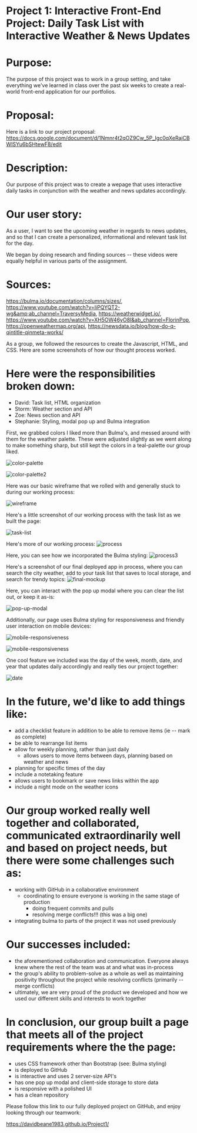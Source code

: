 # **Project 1: Interactive Front-End Project: Daily Task List with Interactive Weather & News Updates**

# Purpose:
The purpose of this project was to work in a group setting, and take everything we've learned in class over the past six weeks to create a real-world front-end application for our portfolios.

# Proposal:
Here is a link to our project proposal: https://docs.google.com/document/d/1Nmnr4t2qOZ9Cw_5P_Igc0qXeRajCBWISYu6bSHtewF8/edit

# Description: 
Our purpose of this project was to create a wepage that uses interactive daily tasks in conjunction with the weather and news updates accordingly.

# Our user story: 
As a user,
I want to see the upcoming weather in regards to news updates, and so
that I can create a personalized, informational and relevant task list for the day.

We began by doing research and finding sources -- these videos were equally helpful in various parts of the assignment.

# Sources:
https://bulma.io/documentation/columns/sizes/, https://www.youtube.com/watch?v=IiPQYQT2-wg&amp;ab_channel=TraversyMedia, https://weatherwidget.io/, https://www.youtube.com/watch?v=XH5OW46yO8I&ab_channel=FlorinPop, https://openweathermap.org/api, https://newsdata.io/blog/how-do-q-qintitle-qinmeta-works/ 

As a group, we followed the resources to create the Javascript, HTML, and CSS. Here are some screenshots of how our thought process worked. 

# Here were the responsibilities broken down:

- David: Task list, HTML organization
- Storm: Weather section and API
- Zoe: News section and API
- Stephanie: Styling, modal pop up and Bulma integration

First, we grabbed colors I liked more than Bulma's, and messed around with them for the weather palette. These were adjusted slightly as we went along to make something sharp, but still kept the colors in a teal-palette our group liked.

![color-palette](./assets/images/images/colors.png)

![color-palette2](./assets/images/images/color2.png)

Here was our basic wireframe that we rolled with and generally stuck to during our working process:

![wireframe](./assets/images/images/wireframe.png)

Here's a little screenshot of our working process with the task list as we built the page:

![task-list](./assets/images/images/working-process.png)

Here's more of our working process:
![process](./assets/images/images/working-process-2.png)

Here, you can see how we incorporated the Bulma styling:
![process3](./assets/images/images/working-process-3.png)

Here's a screenshot of our final deployed app in process, where you can search the city weather, add to your task list that saves to local storage, and search for trendy topics:
![final-mockup](./assets/images/images/final.png)

Here, you can interact with the pop up modal where you can clear the list out, or keep it as-is:

![pop-up-modal](./assets/images/images/pop-up-modal.png)

Additionally, our page uses Bulma styling for responsiveness and friendly user interaction on mobile devices:

![mobile-responsiveness](./assets/images/images/mobile.png)

![mobile-responsiveness](./assets/images/images/mobile-2.png)

One cool feature we included was the day of the week, month, date, and year that updates daily accordingly and really ties our project together:

![date](./assets/images/images/date-change.png)

# In the future, we'd like to add things like:
- add a checklist feature in addition to be able to remove items (ie -- mark as complete)
- be able to rearrange list items
- allow for weekly planning, rather than just daily
    - allows users to move items between days, planning based on weather and news
- planning for specific times of the day
- include a notetaking feature
- allows users to bookmark or save news links within the app
- include a night mode on the weather icons

# Our group worked really well together and collaborated, communicated extraordinarily well and based on project needs, but there were some challenges such as:
- working with GitHub in a collaborative environment
    - coordinating to ensure everyone is working in the same stage of production
        - doing frequent commits and pulls
        - resolving merge conflicts!!! (this was a big one)
- integrating bulma to parts of the project it was not used previously

# Our successes included:
- the aforementioned collaboration and communication. Everyone always knew where the rest of the team was at and what was in-process
- the group's ability to problem-solve as a whole as well as maintaining positivity throughout the project while resolving conflicts (primarily -- merge conflicts)
- ultimately, we are very proud of the product we developed and how we used our different skills and interests to work together

# In conclusion, our group built a page that meets all of the project requirements where the the page:
- uses CSS framework other than Bootstrap (see: Bulma styling)
- is deployed to GitHub
- is interactive and uses 2 server-size API's
- has one pop up modal and client-side storage to store data
- is responsive with a polished UI
- has a clean repository

Please follow this link to our fully deployed project on GitHub, and enjoy looking through our teamwork:

https://davidbeane1983.github.io/Project1/